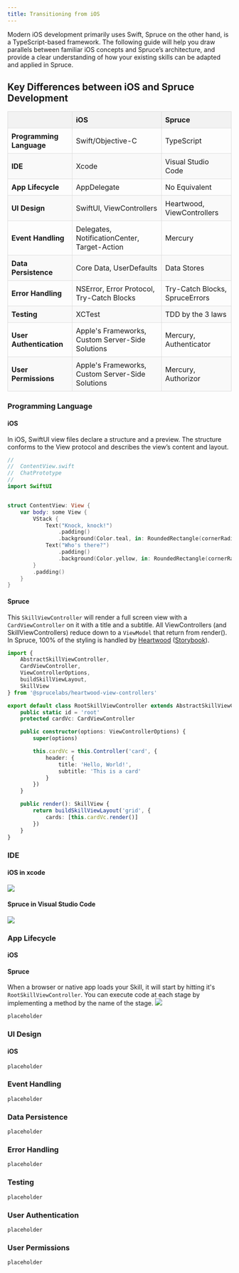 ```yaml
---
title: Transitioning from iOS
---
```

<style>
  #language-selector {
    display: flex;
    justify-content: center;
    margin-top: 20px;
  }

  #language-selector button {
    background-color: #1a1a1a;
    color: #fff;
    border: 2px solid transparent;
    border-radius: 8px;
    padding: 6px 12px; 
    margin: 0 6px; 
    cursor: pointer;
    transition: all 0.3s ease-in-out;
    font-weight: bold;
    text-transform: uppercase;
    letter-spacing: 1px;
    font-size: 0.7em; 
  }

  #language-selector button:hover, #language-selector button:focus {
    background-color: #0EDDD3;
    border-color: #0EDDD3;
    box-shadow: 0 4px 8px rgba(0, 0, 0, 0.2);
    transform: translateY(-4px);
  }

  #language-selector button:active {
    transform: translateY(2px);
    box-shadow: none;
  }
  table {
  width: 100%;
  border-collapse: collapse;
  margin-bottom: 20px;
}

th, td {
  border: 1px solid #ddd;
  padding: 8px;
  text-align: left;
}

th {
  background-color: #f2f2f2;
}

tr:nth-child(even) {
  background-color: #f9f9f9;
}
</style>


Modern iOS development primarily uses Swift, Spruce on the other hand, is a TypeScript-based framework. The following guide will help you draw parallels between familiar iOS concepts and Spruce’s architecture, and provide a clear understanding of how your existing skills can be adapted and applied in Spruce.

## Key Differences between iOS and Spruce Development

|     | iOS                      | Spruce                   |
|-----------------------|--------------------------|--------------------------|
| **Programming Language** | Swift/Objective-C        | TypeScript               |
| **IDE**                 | Xcode                    | Visual Studio Code       |
| **App Lifecycle**                 | AppDelegate                    | No Equivalent       |
| **UI Design**           | SwiftUI, ViewControllers            | Heartwood, ViewControllers |
| **Event Handling**      | Delegates, NotificationCenter, Target-Action | Mercury |
| **Data Persistence**    | Core Data, UserDefaults  | Data Stores                   |
| **Error Handling**      | NSError, Error Protocol, Try-Catch Blocks | Try-Catch Blocks, SpruceErrors |
| **Testing**             | XCTest                   | TDD by the 3 laws              |
| **User Authentication** | Apple's Frameworks, Custom Server-Side Solutions | Mercury, Authenticator |
| **User Permissions** | Apple's Frameworks, Custom Server-Side Solutions | Mercury, Authorizor |

### Programming Language

#### iOS

In iOS, SwiftUI view files declare a structure and a preview. The structure conforms to the View protocol and describes the view’s content and layout.

```swift
//
//  ContentView.swift
//  ChatPrototype
//
import SwiftUI


struct ContentView: View {
    var body: some View {
        VStack {
            Text("Knock, knock!")
                .padding()
                .background(Color.teal, in: RoundedRectangle(cornerRadius: 8))
            Text("Who's there?")
                .padding()
                .background(Color.yellow, in: RoundedRectangle(cornerRadius: 8))
        }
        .padding()
    }
}


```
#### Spruce

This `SkillViewController` will render a full screen view with a `CardViewController` on it with a title and a subtitle. All ViewControllers (and SkillViewControllers) reduce down to a `ViewModel` that return from render(). In Spruce, 100% of the styling is handled by [Heartwood](https://sprucelabsai.github.io/spruce-documentation/concepts/listeners/) ([Storybook](https://storybook.spruce.bot)). 

```typescript
import {
	AbstractSkillViewController,
	CardViewController,
	ViewControllerOptions,
	buildSkillViewLayout,
	SkillView
} from '@sprucelabs/heartwood-view-controllers'

export default class RootSkillViewController extends AbstractSkillViewController {
	public static id = 'root'
	protected cardVc: CardViewController

	public constructor(options: ViewControllerOptions) {
		super(options)

		this.cardVc = this.Controller('card', {
			header: {
				title: 'Hello, World!',
				subtitle: 'This is a card'
			}
		})
	}

	public render(): SkillView {
		return buildSkillViewLayout('grid', {
			cards: [this.cardVc.render()]
		})
	}
}

```

### IDE 

#### iOS in xcode
<img src="../../../assets/img/screenshots/xcode.png">

#### Spruce in Visual Studio Code
<img src="../../../assets/img/screenshots/vscode.png">

### App Lifecycle

#### iOS


#### Spruce

When a browser or native app loads your Skill, it will start by hitting it's `RootSkillViewController`. You can execute code at each stage by implementing a method by the name of the stage.
<img src="../../../assets/img/diagrams/skill_view_lifecycle.png">



```
placeholder

```

### UI Design

#### iOS



```
placeholder

```

### Event Handling

```
placeholder

```

### Data Persistence

```
placeholder

```

### Error Handling

```
placeholder

```

### Testing             

```
placeholder

```

### User Authentication

```
placeholder

```

### User Permissions

```
placeholder

```
